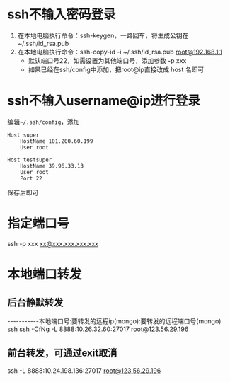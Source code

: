 # ssh不输入密码登录
1. 在本地电脑执行命令：ssh-keygen，一路回车，将生成公钥在~/.ssh/id_rsa.pub
2. 在本地电脑执行命令：ssh-copy-id -i ~/.ssh/id_rsa.pub root@192.168.1.1 
   * 默认端口号22，如需设置为其他端口号，添加参数 -p xxx
   * 如果已经在ssh/config中添加，把root@ip直接改成 host 名即可

# ssh不输入username@ip进行登录
编辑`~/.ssh/config`，添加

```
Host super
    HostName 101.200.60.199
    User root
    
Host testsuper
    HostName 39.96.33.13
    User root
    Port 22
```

保存后即可

# 指定端口号
ssh -p xxx xx@xxx.xxx.xxx.xxx      

# 本地端口转发
## 后台静默转发
-----------本地端口号:要转发的远程ip(mongo):要转发的远程端口号(mongo) ssh
ssh -CfNg -L 8888:10.26.32.60:27017 root@123.56.29.196
## 前台转发，可通过exit取消
ssh -L 8888:10.24.198.136:27017 root@123.56.29.196